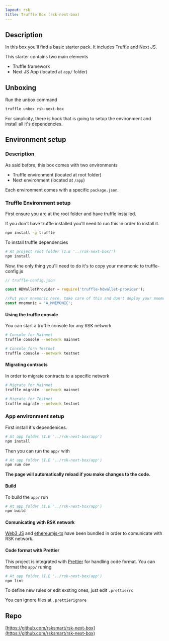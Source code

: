 ```yaml
---
layout: rsk
title: Truffle Box (rsk-next-box)
---
```


## Description

In this box you'll find a basic starter pack. It includes Truffle and Next JS.

This starter contains two main elements
- Truffle framework 
- Next JS App (located at `app/` folder)

## Unboxing

Run the unbox command

```bash
truffle unbox rsk-next-box
```

For simplicity, there is hook that is going to setup the environment and install all it's dependencies.

## Environment setup

### Description

As said before, this box comes with two environments
- Truffle environment (located at root folder)
- Next environment (located at `/app`)

Each environment comes with a specific `package.json`.

### Truffle Environment setup

First ensure you are at the root folder and have truffle installed. 

If you don't have truffle installed you'll need to run this in order to install it.

```bash
npm install -g truffle
```

To install truffle dependencies 

```bash
# At project root folder (I.E '../rsk-next-box/')
npm install
```

Now, the only thing you'll need to do it's to copy your mnemonic to truffle-config.js

```js
// truffle-config.json

const HDWalletProvider = require('truffle-hdwallet-provider');

//Put your mnemonic here, take care of this and don't deploy your mnemonic into production!
const mnemonic = 'A_MNEMONIC';
```

#### Using the truffle console

You can start a truffle console for any RSK network

```bash
# Console for Mainnet
truffle console --network mainnet

# Console forn Testnet
truffle console --network testnet
```

#### Migrating contracts

In order to migrate contracts to a specific network

```bash
# Migrate for Mainnet
truffle migrate --network mainnet

# Migrate for Testnet
truffle migrate --network testnet
```

### App environment setup

First install it's dependenices.

```bash
# At app folder (I.E '../rsk-next-box/app')
npm install
```

Then you can run the `app/` with

```bash
# At app folder (I.E '../rsk-next-box/app')
npm run dev
```

**The page will automatically reload if you make changes to the code.**

#### Build

To build the `app/` run 

```bash
# At app folder (I.E '../rsk-next-box/app')
npm build
```

#### Comunicating with RSK network

[Web3 JS](https://web3js.readthedocs.io) and [ethereumjs-tx](https://github.com/ethereumjs/ethereumjs-tx) have been bundled in order to comunicate with RSK network.

#### Code format with Prettier

This project is integrated with [Prettier](https://prettier.io/) for handling code format. You can format the `app/` runing 

```bash
# At app folder (I.E '../rsk-next-box/app')
npm lint
```

To define new rules or edit exsting ones, just edit `.prettierrc`

You can ignore files at `.prettierignore`


## Repo
[https://github.com/rsksmart/rsk-next-box](https://github.com/rsksmart/rsk-next-box)